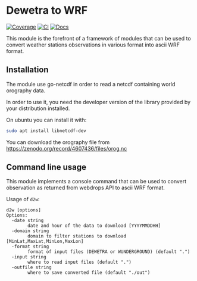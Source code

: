 # Dewetra to WRF

[![Coverage](https://coveralls.io/repos/github/meteocima/dewetra2wrf/badge.svg?branch=master)](https://coveralls.io/github/meteocima/dewetra2wrf?branch=master) [![CI](https://github.com/meteocima/dewetra2wrf/actions/workflows/go.yml/badge.svg)](https://github.com/meteocima/dewetra2wrf/actions/workflows/go.yml) [![Docs](https://pkg.go.dev/badge/github.com/meteocima/dewetra2wrf.svg)](https://pkg.go.dev/github.com/meteocima/dewetra2wrf)


This module is the forefront of a framework
of modules that can be used to convert weather
stations observations in various format into ascii
WRF format.


## Installation

The module use go-netcdf in order to read a netcdf
containing world orography data.

In order to use it, you need the developer version of the
library provided by your distribution installed.

On ubuntu you can install it with:

```bash
sudo apt install libnetcdf-dev
```

You can download the orography file from 
https://zenodo.org/record/4607436/files/orog.nc


## Command line usage

This module implements a console command
that can be used to convert observation
as returned from webdrops API to ascii
WRF format.

Usage of `d2w`:

```
d2w [options]
Options:
  -date string
        date and hour of the data to download [YYYYMMDDHH]
  -domain string
        domain to filter stations to download [MinLat,MaxLat,MinLon,MaxLon]
  -format string
        format of input files (DEWETRA or WUNDERGROUND) (default ".")
  -input string
        where to read input files (default ".")
  -outfile string
        where to save converted file (default "./out")
```